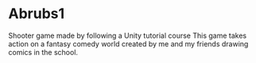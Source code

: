 # Abrubs1
Shooter game made by following a Unity tutorial course
This game takes action on a fantasy comedy world created by me and my friends drawing comics in the school.
